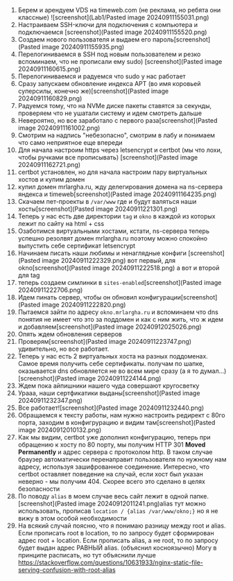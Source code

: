 1. Берем и арендуем VDS на timeweb.com (не реклама, но ребята они классные) ![screenshot](Lab1/Pasted image 20240911155031.png)
2. Настраиваем SSH-ключи для подключения с компьютера и подключаемся 
   [screenshot](Pasted image 20240911155520.png)
3. Создаем нового пользователя и выдаем его пароль[screenshot](Pasted image 20240911155935.png)
4. Перелогиниваемся в SSH под новым пользователем и резко вспоминаем, что не прописали ему sudo) [screenshot](Pasted image 20240911160615.png)
5. Перелогиниваемся и радуемся что sudo у нас работает
6. Сразу запускаем обновление индекса APT (во имя коровьей суперсилы, конечно же)[screenshot](Pasted image 20240911160829.png)
7. Радуемся тому, что на NVMe диске пакеты ставятся за секунды, проверяем что не ушатали систему и идем смотреть дальше
8. Невероятно, но все заработало с первого раза[screenshot](Pasted image 20240911161002.png)
9. Смотрим на надпись "небезопасно", смотрим в лабу и понимаем что само неприятное еще впереди
10. Для начала настроим https через letsencrypt и certbot (мы что лохи, чтобы ручками все прописывать) [screenshot](Pasted image 20240911162721.png)
11. certbot установлен, но для начала настроим пару виртуальных хостов и купим домен
12. купил домен mrlargha.ru, жду делегирования домена на ns-сервера яндекса и timeweb[screenshot](Pasted image 20240911164235.png)
13. Скачаем пет-проекты в `/var/www` где и будут валяться наши хосты[screenshot](Pasted image 20240911221301.png)
14. Теперь у нас есть две директории `tag` и `okno` в каждой из которых лежит по сайту на html + css
15. Озаботимся виртуальными хостами, кстати, ns-сервера теперь успешно резолвят домен mrlargha.ru поэтому можно спокойно выпустить себе сертификат letsencrypt
16. Начинаем писать наши любимы и ненаглядные конфиги [screenshot](Pasted image 20240911222329.png) вот первый, для okno[screenshot](Pasted image 20240911222518.png) а вот и второй для tag
17. теперь создаем симлинки в `sites-enabled`[screenshot](Pasted image 20240911222706.png)
18. Идем пинать сервер, чтобы он обновил конфигурации[screenshot](Pasted image 20240911222820.png)
19. Пытаемся зайти по адресу `okno.mrlargha.ru` и вспоминаем что dns понятия не имеет что это за поддомен и как с ним жить, что ж идем и добавляем[screenshot](Pasted image 20240912025026.png)
20. Опять ждем обновления серверов 
21. Проверям[screenshot](Pasted image 20240911223747.png) удивительно, но все работает.
22. Теперь у нас есть 2 виртуальных хоста на разных поддоменах. Самое время получить себе сертификаты. получам по шапке, оказывается dns обновляется не во всем мире сразу (а я то думал...) [screenshot](Pasted image 20240911224144.png)
23. Ждем пока айпишники нашего чуда совершают кругосветку
24. Урааа, наши сертфикатики выданы[screenshot](Pasted image 20240911232347.png)
25. Все работает![screenshot](Pasted image 20240911232440.png)
26. Обращаемся к тексту работы, нам нужно настроить редирект с 80го порта, заходим в конфигрурацию и видим там[screenshot](Pasted image 20240912010132.png)
27. Как мы видим, certbot уже дополнил конфигурацию, теперь при обращению к хосту по 80 порту, мы получим HTTP 301 **Moved Permanently** и адрес сервера с протоколом http. В таком случае браузер автоматически перенаправит пользователя по нужному нам адресу, используя зашифрованное соединение. Интересно, что certbot оставляет поведение на случай, если хост был указан неверно - мы получим 404. Скорее всего это сделано в целях безопасности
28. По поводу `alias` в моем случае весь сайт лежит в одной папке. [screenshot](Pasted image 20240912011241.png)alias тут можно использовать, прописав `location / {alias /var/www/okno;}` но я не вижу в этом особой необходимости
29. На всякий случай поясню, что я понимаю разницу между root и alias. Если прописать root  в location, то по запросу будет сформирован адрес root + location. Если прописать alias, а не root, то по запросу будет выдан адрес РАВНЫЙ alias. (объяснил косноязычно) Могу в принципе расписать, но тут объяснили лучше https://stackoverflow.com/questions/10631933/nginx-static-file-serving-confusion-with-root-alias
